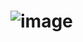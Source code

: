 # ![image](https://user-images.githubusercontent.com/49600985/233736348-b4f130f3-a11a-4f1f-8520-be70abe537ed.png)
